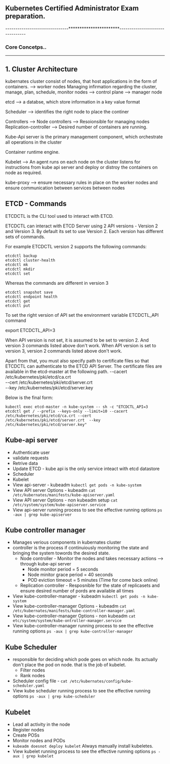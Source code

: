 ## Kubernetes Certified Administrator Exam preparation.
-------------------------------***********************--------------------------------
### Core Concetps..
*******************
## 1. Cluster Architecture
kubernates cluster consist of nodes, that host applications in the form of containers. --> worker nodes
Managing infirmation regarding the cluster, manage, plan, schedule, monitor nodes  --> control plane --> manager node

etcd --> a databse, which store information in a key value format

Scheduler --> identifies the right node to place the continer

Controllers --> Node controllers --> Resoionsible for managing nodes
Replication-controller --> Desired number of containers are running.


Kube-Api server is the primary management component, which orchestrate all operations in the cluster

Container runtime engine.

Kubelet --> An agent runs on each node on the cluster listens for instructions from kube api server and deploy or distroy the containers on node as required.

kube-proxy --> ensure necessary rules in place on the worker nodes and ensure communication between services between nodes

## ETCD - Commands

ETCDCTL is the CLI tool used to interact with ETCD.

ETCDCTL can interact with ETCD Server using 2 API versions - Version 2 and Version 3.  By default its set to use Version 2. Each version has different sets of commands.

For example ETCDCTL version 2 supports the following commands:

    etcdctl backup
    etcdctl cluster-health
    etcdctl mk
    etcdctl mkdir
    etcdctl set


Whereas the commands are different in version 3

    etcdctl snapshot save 
    etcdctl endpoint health
    etcdctl get
    etcdctl put


To set the right version of API set the environment variable ETCDCTL_API command

export ETCDCTL_API=3


When API version is not set, it is assumed to be set to version 2. And version 3 commands listed above don't work. When API version is set to version 3, version 2 commands listed above don't work.


Apart from that, you must also specify path to certificate files so that ETCDCTL can authenticate to the ETCD API Server. The certificate files are available in the etcd-master at the following path. 
    --cacert /etc/kubernetes/pki/etcd/ca.crt     
    --cert /etc/kubernetes/pki/etcd/server.crt     
    --key /etc/kubernetes/pki/etcd/server.key

Below is the final form:


    kubectl exec etcd-master -n kube-system -- sh -c "ETCDCTL_API=3 etcdctl get / --prefix --keys-only --limit=10 --cacert /etc/kubernetes/pki/etcd/ca.crt --cert /etc/kubernetes/pki/etcd/server.crt  --key /etc/kubernetes/pki/etcd/server.key" 
    
## Kube-api server
- Authenticate user
- validate requests
- Retrive data
- Update ETCD - kube api is the only service inteact with etcd datastore
- Scheduler
- Kubelet
- View api-server - kubeadm  `kubectl get pods -n kube-system`
- View API server Options - kubeadm `cat /etc/kubernates/manifests/kube-apiserver.yaml`
- View API server Options - non kubeadm setup `cat /etc/system/system/kube-apiserver.service`
- View api-server running process to see the effective running options `ps -aux | grep kube-apiserver`

## Kube controller manager
- Manages verious components in kubernates cluster 
- controller is the process if continuiously monitoring the state and bringing the system towords the desired state.
    - Node controller - Monitor the nodes and takes necessary actions --> through kube-api server
        - Node monitor period = 5 seconds
        - Node minitor grace period = 40 seconds
        - POD eviction timeout = 5 minutes (Time for come back online)
    - Replication controller - Resposnible for the state of replicasets and ensure desired number of pords are available all times
- View kube-controller-manager - kubeadm  `kubectl get pods -n kube-system`
- View kube-controller-manager Options - kubeadm `cat /etc/kubernates/manifests/kube-controller-manager.yaml`
- View kube-controller-manager Options - non kubeadm `cat etc/system/system/kube-ontroller-manager.service`
- View kube-controller-manager running process to see the effective running options `ps -aux | grep kube-controller-manager`

## Kube Scheduler
- responsible for deciding which pode goes on which node. Its actually don't place the pod on node. that is the job of kubelet.
    - Filter nodes
    - Rank nodes
- Scheduler config file - `cat /etc/kubernates/config/kube-scheduler.yaml`
- View kube scheduler running process to see the effective running options `ps -aux | grep kube-scheduler`

## Kubelet
- Lead all activity in the node
- Register nodes
- Create POSs
- Monitor nodes and PODs
- `kubeadm doesnot deploy kubelet` Always manually install kubeletes.
- View kubelet  running process to see the effective running options `ps -aux | grep kubelet`

